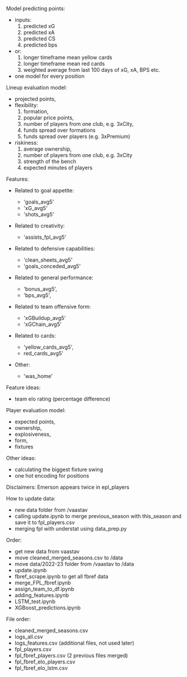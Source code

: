 Model predicting points:
- inputs:
  1. predicted xG
  2. predicted xA
  3. predicted CS
  4. predicted bps
- or:
  1. longer timeframe mean yellow cards
  2. longer timeframe mean red cards
  3. weighted average from last 100 days of xG, xA, BPS etc.
- one model for every position


Lineup evaluation model:
- projected points,
- flexibility:
  1. formation,
  2. popular price points,
  3. number of players from one club, e.g. 3xCity,
  4. funds spread over formations
  5. funds spread over players (e.g. 3xPremium)
- riskiness:
  1. average ownership,
  2. number of players from one club, e.g. 3xCity
  3. strength of the bench
  4. expected minutes of players


Features:
- Related to goal appetite:
    - 'goals_avg5'
    - 'xG_avg5'
    - 'shots_avg5'

- Related to creativity:
    - 'assists_fpl_avg5'
    
- Related to defensive capabilities:
    - 'clean_sheets_avg5'
    - 'goals_conceded_avg5'

- Related to general performance:
    - 'bonus_avg5', 
    - 'bps_avg5', 

- Related to team offensive form:
    - 'xGBuildup_avg5'
    - 'xGChain_avg5'
    
- Related to cards:
    - 'yellow_cards_avg5',
    - red_cards_avg5'
    
- Other:
    - 'was_home'
    


Feature ideas:
- team elo rating (percentage difference)




Player evaluation model:
- expected points,
- ownership,
- explosiveness,
- form,
- fixtures


Other ideas:
- calculating the biggest fixture swing
- one hot encoding for positions


Disclaimers:
Emerson appears twice in epl_players





How to update data:
- new data folder from /vaastav
- calling update.ipynb to merge previous_season with this_season and save it to fpl_players.csv
- merging fpl with understat using data_prep.py




Order:
- get new data from vaastav
- move cleaned_merged_seasons.csv to /data
- move data/2022-23 folder from /vaastav to /data
- update.ipynb
- fbref_scrape.ipynb to get all fbref data
- merge_FPL_fbref.ipynb
- assign_team_to_df.ipynb
- adding_features.ipynb
- LSTM_test.ipynb
- XGBoost_predictions.ipynb


File order:
- cleaned_merged_seasons.csv
- logs_all.csv
- logs_features.csv (additional files, not used later)
- fpl_players.csv
- fpl_fbref_players.csv (2 previous files merged)
- fpl_fbref_elo_players.csv
- fpl_fbref_elo_lstm.csv
